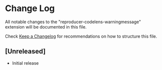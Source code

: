 # Change Log

All notable changes to the "reproducer-codelens-warningmessage" extension will be documented in this file.

Check [Keep a Changelog](http://keepachangelog.com/) for recommendations on how to structure this file.

## [Unreleased]

- Initial release